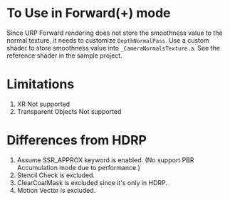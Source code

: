 # To Use in Forward(+) mode

Since URP Forward rendering does not store the smoothness value to the normal texture, it needs to customize `DepthNormalPass`. 
Use a custom shader to store smoothness value into `_CameraNormalsTexture.a`.
See the reference shader in the sample project.


# Limitations

1. XR Not supported
2. Transparent Objects Not supported

# Differences from HDRP

1. Assume SSR_APPROX keyword is enabled. (No support PBR Accumulation mode due to performance.)
2. Stencil Check is excluded.
3. ClearCoatMask is excluded since it's only in HDRP.
4. Motion Vector is excluded.